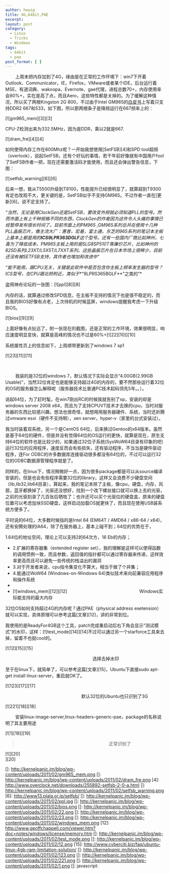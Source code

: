 ```yaml
---
author: hewig
title: 4G,64bit,PAE
excerpt:
layout: post
category:
  - Linux
  - Tricks
  - Windows
tags:
  - 64bit
  - pae
post_format: [ ]
---
```

        上周末把内存加到了4G，缘由是在正常的工作环境下：win7下开着Outlook、Communicator，IE，Firefox，VMware或者某个IDE，后台运行着MSE、有道词典、wakoopa、Evernote、gae代理，进程总数70+，内存使用率会80%+，实在是高了点，而且Aero，这些特性都是关掉的。为了缓解这种情况，所以买了两根Kingston 2G 800，不过由于Intel GM965的[白皮书][1]上写着只支持DDR2 667和533，如下图，所以那两根条子是降频运行在667频率上的：

[![gm965_mem][3]][3]

CPU-Z检测出来为332.5MHz，因为是DDR，乘以2就是667.

[![dram_fre][4]][4]

如何使得内存工作在800Mhz呢？一开始我想使用[SetFSB][4]和SPD tool超频（overlook），说起SetFSB，还有个好玩的事情，若干年前好像就有中国用户fool了SetFSB作者一把，现在还需要激活码才能使用，而且还会弹出警告信息，下图：

[![setfsb_warning][6]][6]

后来一想，我从T5500升级到T8100，性能提升已经很明显了，就算超到T9300肯定也改观不大，更关键的是，SetFSB似乎不支持GM965。不过作者一直在[更新][6]，说不定支持了。

*“当然，无论是用ClockGen还是SetFSB，要改变外频就必须知道PLL的型号。然而市面上有上千种规格不同的东西，ClockGen的作者因为这件令人头痛的事情已经暂停发布很长时间了。目前市面上的PM965 ,GM965系列总共在使用十几种PLL晶振芯片，像主流大厂：惠普，宏基，富士通，东芝的965系列的笔记本主板上基本上都是用的**ICS9LPR363DGLF**这个型号。还有一些国内厂商比如神州，七喜为了降低成本，PM965主板上用的是SLG8SP510T等廉价芯片，比如神州的825D系列L23XT/L5X5T/L7XXT系列。这些晶振芯片在日本市场上很稀少，目前还没有被SETFSB支持，其作者也增加和改进中”*

*“能不能用，跟CPU无关，关键是此软件中是否包含你主板上频率发生器的型号？   
ICS型号，在CPU跟北桥附近，类似于**“9LPRS365BGLF**”之类的”*

盗用神舟论坛的一张图：[![ppl][8]][8]

内存的话，就算通过修改SPD信息，在主板不支持的情况下也是很不稳定的，而且我的BIOS好像有点老，上次待机的时候蓝屏，windows提醒我考虑一下升级BIOS。

[![bios][9]][9]

上面好像有点扯远了，附一张现在的截图，还是正常的工作环境，效果很明显，响应速度明显变快，就算是高峰的情况也不过是60%+[![22][10]][10]

系统属性页上的信息如下，上周顺带更新到了windows 7 sp1

[![23][11]][11]

 

        我装的是32位的windows 7，默认情况下实际会显示“4.00GB(2.99GB Usable)”，当然32位肯定也是能够支持超过4G的内存的，要不然那些运行着32位的OS的服务器怎么解释呢（服务器技术比普通PC技术起码领先5年。。）。

说起64位，为了赶时髦，在win7刚出RC的时候我就告别了xp，安装的却是windows server 2008 x64，而且为了支持CPUVT技术才去换的cpu，当时对服务器的东西比较感兴趣，想法也很奇怪，就想用用服务器硬件、系统，当时还折腾过vmware esxi（硬件不支持啊），xen server，hyper-v（家里的台式安装过）。

我当时装着双系统，另一个是CentOS 64位，后来换过Gentoo的x64版本。虽然是基于64位的硬件，但是并没有觉得64位的OS运行的更快，就算是现在，原生支持64位的软件也是比较少的，如果通过32位子系统(SysWoW64目录有印象的吧）运行32位的应用程序，速度反而会有些损失，还有驱动程序，不当当是硬件驱动程序，连For ODBC的许多数据库连接驱动很多都没有64位的，不过可以运行32位的ODBC数据源管理程序就是了。

同样的，在linux下，情况稍微好一点，因为很多package都是可以从source编译安装的，但是也会有些程序需要32位的library，这样又会浪费不少硬盘空间（lib,lib32,lib64目录），算起来，我的笔记本除了主板，像cpu，硬盘，内存，风扇，蓝牙都换掉了，光驱还没想好，找到一个改下螺丝接口就可以换上去的光驱，之前的光驱刻录了几百张后牺牲了；也许还可以买个光驱位的硬盘盒，原来的硬盘位置可以考虑加块SSD硬盘，这样启动加载OS就更快了，而且现在使用USB装系统方便多了。

平时说的64位，大多数时候指的是Intel 64 (EM64T / AMD64 / x86-64 / x64)，还有安腾处理的IA64，除了在服务器上，基本上碰不到；64位的优势在于，

1.64位的地址空间，理论上可以支持2的64次方，16 Eb的内存；

*   2.扩展的寄存器集（extended register set），我的理解是这样可以使得函数的调用惯例一致，而且参数，返回值的指针都可以通过寄存器来传递，这样效率更高而且可以避免一些传统的栈溢出的漏洞 
*   3.对于开发者来说，cpu指令集变化不算大，相当于做了个并集； 
*   4.能通过WoW64 (Windows-on-Windows 64)类似技术来向前兼容应用程序和操作系统 
*   
*   [![windows_mem][12]][12]                                                          Windows实际能支持的最大内存


<!-- -->



32位OS如何支持超过4G的内存呢？通过PAE（physical address exetension）就可以实现，具体原理可以参考这篇[文章][12]，讲的非常到位。

我使用的是ReadyFor4GB这个工具，patch完成重启动后右下角会显示“测试模式”的水印，这样：[![test_mode][14]][14]不过可以通过另一个starforce工具来去掉，留着不也挺cool的。

[![12][15]][15]

                                                                      选择去掉水印

至于在linux下，就简单了，可以参考这篇[文章][15]，Ubuntu下直接sudo apt-get install linux-server，重启就OK了。

[![123][17]][17]

                                                             默认32位的Ubuntu也只识别了3G

[![221][18]][18]

        安装linux-image-server,linux-headers-generic-pae，package的名称说明了其主要用途

[![1][19]][19]

>                                                                          正常识别了

[![][20]  
][20]  

 [1]: http://www.intel.com/Assets/PDF/datasheet/316273.pdf
 []: http://kernelpanic.im/blog/wp-content/uploads/2011/02/gm965_mem.png
 []: http://kernelpanic.im/blog/wp-content/uploads/2011/02/dram_fre.png
 [4]: http://www.overclock.net/downloads/255892-setfsb-2-0-a.html
 []: http://kernelpanic.im/blog/wp-content/uploads/2011/02/setfsb_warning.png
 [6]: http://www13.plala.or.jp/setfsb/
 []: http://kernelpanic.im/blog/wp-content/uploads/2011/02/ppl.jpg
 []: http://kernelpanic.im/blog/wp-content/uploads/2011/02/bios.png
 []: http://kernelpanic.im/blog/wp-content/uploads/2011/02/22.png
 []: http://kernelpanic.im/blog/wp-content/uploads/2011/02/23.png
 []: http://kernelpanic.im/blog/wp-content/uploads/2011/02/windows_mem.png
 [12]: http://www.geoffchappell.com/viewer.htm?doc=notes/windows/license/memory.htm
 []: http://kernelpanic.im/blog/wp-content/uploads/2011/02/test_mode.png
 []: http://kernelpanic.im/blog/wp-content/uploads/2011/02/12.png
 [15]: http://www.cyberciti.biz/faq/ubuntu-linux-4gb-ram-limitation-solution/
 []: http://kernelpanic.im/blog/wp-content/uploads/2011/02/123.png
 []: http://kernelpanic.im/blog/wp-content/uploads/2011/02/221.png
 []: http://kernelpanic.im/blog/wp-content/uploads/2011/02/1.png
 []: javascript: